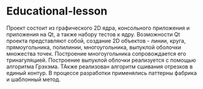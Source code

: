 # Educational-lesson

Проект состоит из графического 2D ядра, консольного приложения и приложения на Qt, а также набору тестов к ядру.
Возможности Qt проекта представляют собой, создание 2D объектов - линии, круга, прямоугольника, полилинии, многоугольника, выпуклой оболочки множества точек.
Построение многоугольника сопровождается его тринагуляцией. Построение выпуклой облочки реализуется с помощью алгоритма Грэхэма. ТАкже реализован алгоритм сшивания отрезков в единый контур.
В процессе разработки применялись паттерны фабрика и шаблонный метод.
